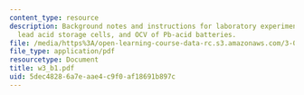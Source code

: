 ```yaml
---
content_type: resource
description: Background notes and instructions for laboratory experiments on batteries,
  lead acid storage cells, and OCV of Pb-acid batteries.
file: /media/https%3A/open-learning-course-data-rc.s3.amazonaws.com/3-014-materials-laboratory-fall-2006/5dec48286a7eaae4c9f0af18691b897c_w3_b1.pdf
file_type: application/pdf
resourcetype: Document
title: w3_b1.pdf
uid: 5dec4828-6a7e-aae4-c9f0-af18691b897c
---
```


